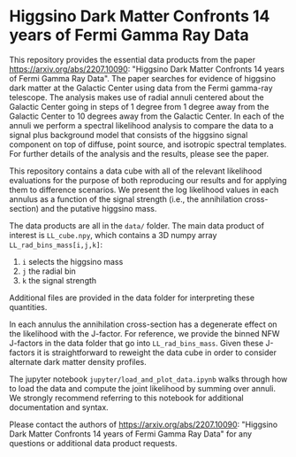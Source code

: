 # Higgsino Dark Matter Confronts 14 years of Fermi Gamma Ray Data

This repository provides the essential data products from the paper https://arxiv.org/abs/2207.10090: "Higgsino Dark Matter Confronts 14 years of Fermi Gamma Ray Data".  The paper searches for evidence of higgsino dark matter at the Galactic Center using data from the Fermi gamma-ray telescope. The analysis makes use of radial annuli centered about the Galactic Center going in steps of 1 degree from 1 degree away from the Galactic Center to 10 degrees away from the Galactic Center. In each of the annuli we perform a spectral likelihood analysis to compare the data to a signal plus background model that consists of the higgsino signal component on top of diffuse, point source, and isotropic spectral templates.  For further details of the analysis and the results, please see the paper.

This repository contains a data cube with all of the relevant likelihood evaluations for the purpose of both reproducing our results and for applying them to difference scenarios. We present the log likelihood values in each annulus as a function of the signal strength (i.e., the annihilation cross-section) and the putative higgsino mass. 

The data products are all in the `data/` folder.  The main data product of interest is `LL_cube.npy`, which contains a 3D numpy array `LL_rad_bins_mass[i,j,k]`:
1. `i` selects the higgsino mass
2. `j` the radial bin
3. `k` the signal strength 

Additional files are provided in the data folder for interpreting these quantities.

In each annulus the annihilation cross-section has a degenerate effect on the likelihood with the J-factor. For reference, we provide the binned NFW J-factors in the data folder that go into `LL_rad_bins_mass`. Given these J-factors it is straightforward to reweight the data cube in order to consider alternate dark matter density profiles.

The jupyter notebook `jupyter/load_and_plot_data.ipynb` walks through how to load the data and compute the joint likelihood by summing over annuli. We strongly recommend referring to this notebook for additional documentation and syntax. 

Please contact the authors of https://arxiv.org/abs/2207.10090: "Higgsino Dark Matter Confronts 14 years of Fermi Gamma Ray Data" for any questions or additional data product requests.
